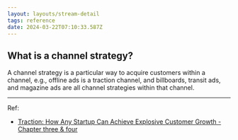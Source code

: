 ```yaml
---
layout: layouts/stream-detail
tags: reference
date: 2024-03-22T07:10:33.587Z
---
```

## What is a channel strategy?
A channel strategy is a particular way to acquire customers within a channel, e.g., offline ads is a traction channel, and billboards, transit ads, and magazine ads are all channel strategies within that channel.

---

Ref:
* <a href="https://www.amazon.com/Traction-Startup-Achieve-Explosive-Customer/dp/1591848369" target="_blank">Traction: How Any Startup Can Achieve Explosive Customer Growth - Chapter three & four</a>